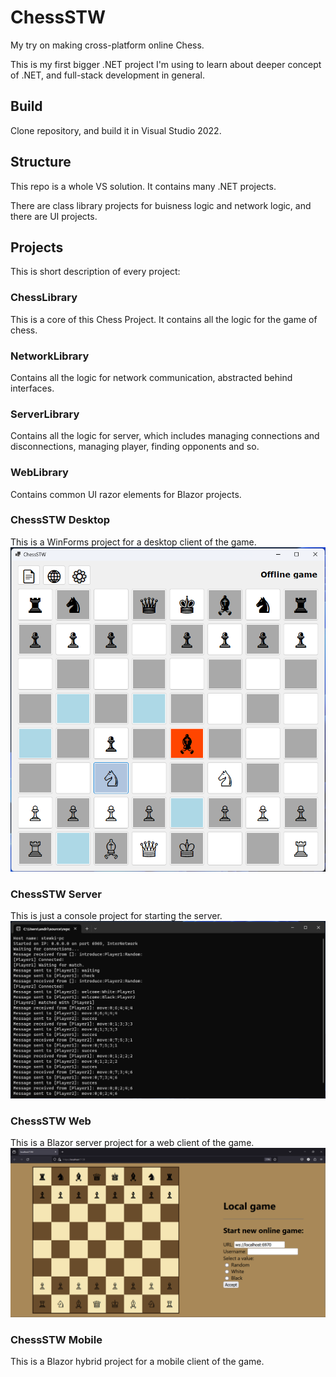 # ChessSTW
My try on making cross-platform online Chess.

This is my first bigger .NET project I'm using to learn about deeper concept of .NET, and full-stack development in general.

## Build
Clone repository, and build it in Visual Studio 2022.

## Structure
This repo is a whole VS solution. It contains many .NET projects.

There are class library projects for buisness logic and network logic, and there are UI projects.

## Projects
This is short description of every project:
### ChessLibrary
This is a core of this Chess Project. It contains all the logic for the game of chess.
### NetworkLibrary
Contains all the logic for network communication, abstracted behind interfaces.
### ServerLibrary
Contains all the logic for server, which includes managing connections and disconnections, managing player, finding opponents and so.
### WebLibrary
Contains common UI razor elements for Blazor projects. 
### ChessSTW Desktop
This is a WinForms project for a desktop client of the game.
![screenshot of the desktop app](Images/desktop.png?raw=true)
### ChessSTW Server
This is just a console project for starting the server.
![screenshot of the server console](Images/server.png?raw=true)
### ChessSTW Web
This is a Blazor server project for a web client of the game.
![screenshot of the web app](Images/web.png?raw=true)
### ChessSTW Mobile
This is a Blazor hybrid project for a mobile client of the game.